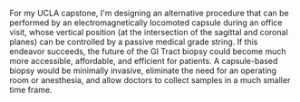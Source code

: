 For my UCLA capstone, I'm designing an alternative procedure that can be performed by an electromagnetically locomoted capsule during an office visit, whose vertical position (at the intersection of the sagittal and coronal planes) can be controlled by a passive medical grade string. 
If this endeavor succeeds, the future of the GI Tract biopsy could become much more accessible, affordable, and efficient for patients. A capsule-based biopsy would be minimally invasive, eliminate the need for an operating room or anesthesia, and allow doctors to collect samples in a much smaller time frame.


